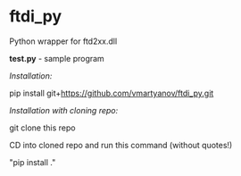 # ftdi_py
Python wrapper for ftd2xx.dll

**test.py** - sample program

*Installation:*

pip install git+https://github.com/vmartyanov/ftdi_py.git

*Installation with cloning repo:*

git clone this repo

CD into cloned repo and run this command (without quotes!)

"pip install ."
